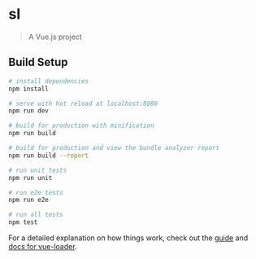 # sl

> A Vue.js project

## Build Setup

``` bash
# install dependencies
npm install

# serve with hot reload at localhost:8080
npm run dev

# build for production with minification
npm run build

# build for production and view the bundle analyzer report
npm run build --report

# run unit tests
npm run unit

# run e2e tests
npm run e2e

# run all tests
npm test
```

For a detailed explanation on how things work, check out the [guide](http://vuejs-templates.github.io/webpack/) and [docs for vue-loader](http://vuejs.github.io/vue-loader).

<!-- 注意点 -->
<!-- 使用饿了么组件作为库element-ui@2.15.3 地址：https://element.eleme.cn -->
<!-- 本系统使用了eslint进行代码检验在.eslintrc.js中可以自定义去除一些不太习惯的规则 -->
<!-- 可以使用vscode中自带的插件eslint进行自动修复一些基本的错误提示 -->
<!-- 本系统使用sass作为一种预编译的css，可以使用编程的思想使用样式，列入定义一些变量，还有一些全局变量，以及从外部引用sass的一些文件 -->
<!--  一些简单的规则 https://blog.csdn.net/zhouzuoluo/article/details/81010331 -->
<!-- .npmrc文件的目的是在npm下载依赖度时候使用淘宝的地址，而不是gitLub的地址，会超时导致下载失败 -->
<!-- scss和less的区别，都是高级css语言，scss可以看作sass的升级版，scss更像编程语言，Less有很好的的前段UI库Bootstrap -->
<!-- index.css文件定义全局的样式 -->


<!-- 安装过程中出现的问题 -->
<!-- 在使用sass-loader是由于版本过高，可能是和sass当前版本不匹配导致一直报错。降低sass-loader的版本即可 -->
